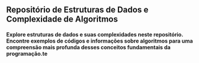 ## Repositório de Estruturas de Dados e Complexidade de Algoritmos

#### Explore estruturas de dados e suas complexidades neste repositório. Encontre exemplos de códigos e informações sobre algoritmos para uma compreensão mais profunda desses conceitos fundamentais da programação.te